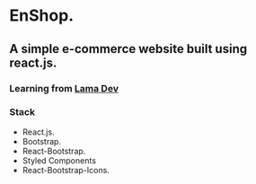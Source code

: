 # EnShop.

## A simple e-commerce website built using react.js.

### Learning from [Lama Dev](https://www.youtube.com/watch?v=c1xTDSIXit8)

### Stack

- React.js.
- Bootstrap.
- React-Bootstrap.
- Styled Components
- React-Bootstrap-Icons.
